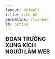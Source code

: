 ```yaml
---
layout: default
title: Liên hệ
permalink: /lienhe/
lh: active
---
```

<big><b>ĐOÀN TRƯỜNG</b></big><br>
<big><b>XUNG KÍCH</b></big><br>
<big><b>NGƯỜI LÀM WEB</b></big><br>